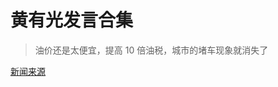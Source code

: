 # 黄有光发言合集

> 油价还是太便宜，提高 10 倍油税，城市的堵车现象就消失了

[新闻来源](https://www.163.com/dy/article/H3CBCCVD0552NSSC.html)
